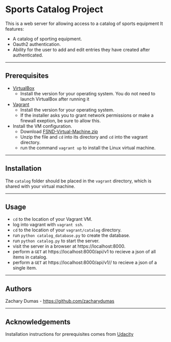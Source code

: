 
# Sports Catalog Project
This is a web server for allowing access to a catalog of sports equipment 
It features:
* A catalog of sporting equipment.
* Oauth2 authentication.
* Ability for the user to add and edit entries they have created after authenticated.

------------------------------
## Prerequisites
* [VirtualBox](https://www.virtualbox.org/wiki/Download_Old_Builds_5_1)
	* Install the version for your operating system. You do not need to launch VirtualBox after running it
* [Vagrant](https://www.vagrantup.com/downloads.html)
	* Install the version for your operating system.
	* If the installer asks you to grant network permissions or make a firewall exeption, be sure to allow this.
* Install the VM configuration.
	* Download [FSND-Virtual-Machine.zip](https://s3.amazonaws.com/video.udacity-data.com/topher/2018/April/5acfbfa3_fsnd-virtual-machine/fsnd-virtual-machine.zip)
	* Unzip the file and `cd` into its directory and `cd` into the vagrant directory.
	* run the command `vagrant up` to install the Linux virtual machine.
------------------------------
## Installation
The `catalog` folder should be placed in the `vagrant` directory, which is shared with your virtual machine.

-----------------------------------
## Usage
* `cd` to the location of your Vagrant VM.
* log into vagrant with `vagrant ssh`.
* `cd` to the location of your `vagrant/catalog` directory.
* run `python catalog_database.py` to create the database.
* run `python catalog.py` to start the server.
* visit the server in a browser at https://localhost:8000.
* perform a `GET` at https://localhost:8000/api/v1 to recieve a json of all items in catalog.
* perform a `GET` at https://localhost:8000/api/v1/<category>/<item> to recieve a json of a single item.

------------------------------------
## Authors
Zachary Dumas - https://github.com/zacharydumas

----------------------------------
## Acknowledgements
Installation instructions for prerequisites comes from [Udacity](https://www.udacity.com/)